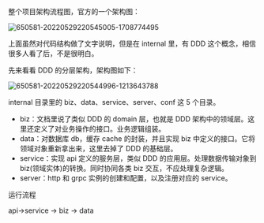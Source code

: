 整个项目架构流程图，官方的一个架构图：

![650581-20220529220545005-1708774495](http://ultrapower.com/files/attachments/1506207321817152/l)

上面虽然对代码结构做了文字说明，但是在 internal 里，有 DDD 这个概念，相信很多人看了后，不是很明白。

先来看看 DDD 的分层架构，架构图如下：

![650581-20220529220544996-1213643788](http://ultrapower.com/files/attachments/1506207382634560/l) 

internal 目录里的 biz、data、service、server、conf 这 5 个目录。

- biz：文档里说了类似 DDD 的 domain 层，也就是 DDD 架构中的领域层。这里还定义了对业务操作的接口。业务逻辑组装。
- data：对数据库 db，缓存 cache 的封装，并且实现 biz 中定义的接口。它将领域对象重新拿出来，这里去掉了 DDD 的基础层。
- service：实现 api 定义的服务层，类似 DDD 的应用层。处理数据传输对象到 biz(领域实体)的转换。同时协同各类 biz 交互，不应处理复杂逻辑。
- server：http 和 grpc 实例的创建和配置，以及注册对应的 service。



运行流程

api->service -> biz -> data